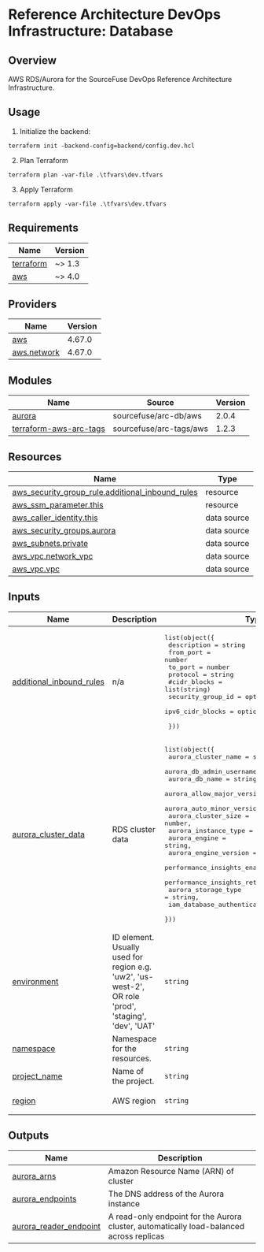 # Reference Architecture DevOps Infrastructure: Database  

## Overview

AWS RDS/Aurora for the SourceFuse DevOps Reference Architecture Infrastructure.  

## Usage
1. Initialize the backend:
  ```shell
  terraform init -backend-config=backend/config.dev.hcl
  ```
2. Plan Terraform
  ```shell
  terraform plan -var-file .\tfvars\dev.tfvars
  ```
3. Apply Terraform
  ```shell
  terraform apply -var-file .\tfvars\dev.tfvars
  ```

<!-- BEGINNING OF PRE-COMMIT-TERRAFORM DOCS HOOK -->
## Requirements

| Name | Version |
|------|---------|
| <a name="requirement_terraform"></a> [terraform](#requirement\_terraform) | ~> 1.3 |
| <a name="requirement_aws"></a> [aws](#requirement\_aws) | ~> 4.0 |

## Providers

| Name | Version |
|------|---------|
| <a name="provider_aws"></a> [aws](#provider\_aws) | 4.67.0 |
| <a name="provider_aws.network"></a> [aws.network](#provider\_aws.network) | 4.67.0 |

## Modules

| Name | Source | Version |
|------|--------|---------|
| <a name="module_aurora"></a> [aurora](#module\_aurora) | sourcefuse/arc-db/aws | 2.0.4 |
| <a name="module_terraform-aws-arc-tags"></a> [terraform-aws-arc-tags](#module\_terraform-aws-arc-tags) | sourcefuse/arc-tags/aws | 1.2.3 |

## Resources

| Name | Type |
|------|------|
| [aws_security_group_rule.additional_inbound_rules](https://registry.terraform.io/providers/hashicorp/aws/latest/docs/resources/security_group_rule) | resource |
| [aws_ssm_parameter.this](https://registry.terraform.io/providers/hashicorp/aws/latest/docs/resources/ssm_parameter) | resource |
| [aws_caller_identity.this](https://registry.terraform.io/providers/hashicorp/aws/latest/docs/data-sources/caller_identity) | data source |
| [aws_security_groups.aurora](https://registry.terraform.io/providers/hashicorp/aws/latest/docs/data-sources/security_groups) | data source |
| [aws_subnets.private](https://registry.terraform.io/providers/hashicorp/aws/latest/docs/data-sources/subnets) | data source |
| [aws_vpc.network_vpc](https://registry.terraform.io/providers/hashicorp/aws/latest/docs/data-sources/vpc) | data source |
| [aws_vpc.vpc](https://registry.terraform.io/providers/hashicorp/aws/latest/docs/data-sources/vpc) | data source |

## Inputs

| Name | Description | Type | Default | Required |
|------|-------------|------|---------|:--------:|
| <a name="input_additional_inbound_rules"></a> [additional\_inbound\_rules](#input\_additional\_inbound\_rules) | n/a | <pre>list(object({<br>    description = string<br>    from_port   = number<br>    to_port     = number<br>    protocol    = string<br>    #cidr_blocks       = list(string)<br>    security_group_id = optional(list(string))<br>    ipv6_cidr_blocks  = optional(list(string))<br><br>  }))</pre> | n/a | yes |
| <a name="input_aurora_cluster_data"></a> [aurora\_cluster\_data](#input\_aurora\_cluster\_data) | RDS cluster data | <pre>list(object({<br>    aurora_cluster_name                   = string,<br>    aurora_db_admin_username              = string,<br>    aurora_db_name                        = string,<br>    aurora_allow_major_version_upgrade    = bool,<br>    aurora_auto_minor_version_upgrade     = bool,<br>    aurora_cluster_size                   = number,<br>    aurora_instance_type                  = string,<br>    aurora_engine                         = string,<br>    aurora_engine_version                 = string,<br>    performance_insights_enabled          = bool,<br>    performance_insights_retention_period = number,<br>    aurora_storage_type                   = string,<br>    iam_database_authentication_enabled   = bool<br>  }))</pre> | n/a | yes |
| <a name="input_environment"></a> [environment](#input\_environment) | ID element. Usually used for region e.g. 'uw2', 'us-west-2', OR role 'prod', 'staging', 'dev', 'UAT' | `string` | `"dev"` | no |
| <a name="input_namespace"></a> [namespace](#input\_namespace) | Namespace for the resources. | `string` | n/a | yes |
| <a name="input_project_name"></a> [project\_name](#input\_project\_name) | Name of the project. | `string` | n/a | yes |
| <a name="input_region"></a> [region](#input\_region) | AWS region | `string` | `"us-east-1"` | no |

## Outputs

| Name | Description |
|------|-------------|
| <a name="output_aurora_arns"></a> [aurora\_arns](#output\_aurora\_arns) | Amazon Resource Name (ARN) of cluster |
| <a name="output_aurora_endpoints"></a> [aurora\_endpoints](#output\_aurora\_endpoints) | The DNS address of the Aurora instance |
| <a name="output_aurora_reader_endpoint"></a> [aurora\_reader\_endpoint](#output\_aurora\_reader\_endpoint) | A read-only endpoint for the Aurora cluster, automatically load-balanced across replicas |
<!-- END OF PRE-COMMIT-TERRAFORM DOCS HOOK -->